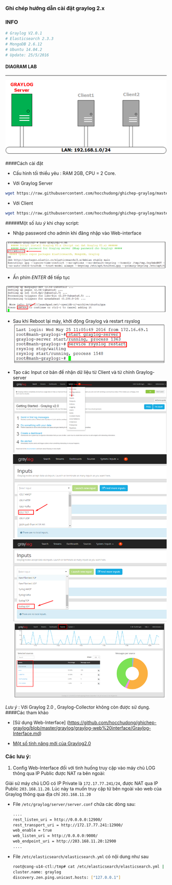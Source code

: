 ﻿### Ghi chép hướng dẫn cài đặt graylog 2.x

### INFO
```sh
# Graylog V2.0.1
# Elasticsearch 2.3.3
# MongoDB 2.6.12
# Ubuntu 14.04.2
# Update: 25/5/2016
```

#### DIAGRAM LAB
*** 
![Topo LAB](images/grayloglab.png)

####Cách cài đặt
 - Cấu hình tối thiểu yêu : RAM 2GB, CPU = 2 Core.
 
 - Với Graylog Server
 
 ```sh
 wget https://raw.githubusercontent.com/hocchudong/ghichep-graylog/master/graylog/graylog-scripts/graylog2-0.sh
 ```
 - Với Client
 ```sh
 wget https://raw.githubusercontent.com/hocchudong/ghichep-graylog/master/graylog/graylog-scripts/graylog-collector.sh
 ```
 
 #####Một số *lưu ý* khi chạy script:
 
 - Nhập password cho admin khi đăng nhập vào Web-interface
 
 ![NOTE1](images/i1.png)

 - Ấn phím *ENTER* để tiếp tục
 
 ![NOTE2](images/i2.png)

 - Sau khi Reboot lại máy, khởi động Graylog và restart rsyslog
 ![NOTE3](images/ii3.png)

 - Tạo các Input cơ bản để nhận dữ liệu từ Client và từ chính Graylog-server
 ![NOTE4](images/i4.png)
 ![NOTE5](images/i5.png)
 ![NOTE6](images/i6.png)
 ![NOTE7](images/i7.png)
 
*Lưu ý* : Với Graylog 2.0 ,  Graylog-Collector không còn được sử dụng.
####Các tham khảo
 - [Sử dụng Web-Interface] (https://github.com/hocchudong/ghichep-graylog/blob/master/graylog/graylog-web%20interface/Graylog-Interface.md)
 
 
 - [Một số tính năng mới của Graylog2.0](https://github.com/hocchudong/ghichep-graylog/blob/master/graylog/Graylog%202.0%20-%20Nh%E1%BB%AFng%20t%C3%ADnh%20n%C4%83ng%20m%E1%BB%9Bi.md)

 
### Các lưu ý: 
1. Config Web-Interface đối với tình huống truy cập vào máy chủ LOG thông qua IP Public được NAT ra bên ngoài:

Giải sử máy chủ LOG có IP Private là `172.17.77.241/24`, được NAT qua IP Public `203.168.11.20`. Lúc này ta muốn truy cập từ bên ngoài vào web của Graylog thông qua địa chỉ `203.168.11.20`

- File `/etc/graylog/server/server.conf` chứa các dòng sau:
    
    ```sh
    ....
    rest_listen_uri = http://0.0.0.0:12900/
    rest_transport_uri = http://172.17.77.241:12900/
    web_enable = true
    web_listen_uri = http://0.0.0.0:9000/
    web_endpoint_uri = http://203.168.11.20:12900
    ....
    ```
    
- File `/etc/elasticsearch/elasticsearch.yml` có nội dung như sau
    
    ```sh
    root@cong-u14-ctl:/tmp# cat /etc/elasticsearch/elasticsearch.yml | egrep -v '^#|^$'
    cluster.name: graylog
    discovery.zen.ping.unicast.hosts: ["127.0.0.1"]
    ```

